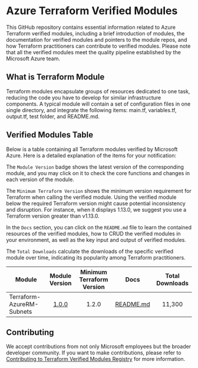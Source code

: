 # Azure Terraform Verified Modules

This GitHub repository contains essential information related to Azure Terraform verified modules, including a brief introduction of modules, the documentation for verified modules and pointers to the module repos, and how Terraform practitioners can contribute to verified modules. Please note that all the verified modules meet the quality pipeline established by the Microsoft Azure team. 

## What is Terraform Module
Terraform modules encapsulate groups of resources dedicated to one task, reducing the code you have to develop for similar infrastructure components. A typical module will contain a set of configuration files in one single directory, and integrate the following items: main.tf, variables.tf, output.tf, test folder, and README.md.

## Verified Modules Table
Below is a table containing all Terraform modules verified by Microsoft Azure. Here is a detailed explanation of the items for your notification: 

The `Module Version` badge shows the latest version of the corresponding module, and you may click on it to check the core functions and changes in each version of the module. 

The `Minimum Terraform Version` shows the minimum version requirement for Terraform when calling the verified module. Using the verified module below the required Terraform version might cause potential inconsistency and disruption. For instance, when it displays 1.13.0, we suggest you use a Terraform version greater than v1.13.0.

In the `Docs` section, you can click on the `README.md` file to learn the contained resources of the verified modules, how to CRUD the verified modules in your environment, as well as the key input and output of verified modules. 

The `Total Downloads` calculate the downloads of the specific verified module over time, indicating its popularity among Terraform practitioners. 


<!-- Begin Module Table -->

| Module                    | Module Version                                              | Minimum Terraform Version | Docs                                                                                                                  |Total Downloads|
| ----------                | :-----------:                                               | :-----------:             |----------                                                                                                            | :-----------: |
| Terraform-AzureRM-Subnets | [1.0.0](https://github.com/Azure/terraform-azurerm-subnets) | 1.2.0                    |[README.md](https://github.com/Azure/terraform-azurerm-subnets/blob/master/README.md)    | 11,300        |



## Contributing

We accept contributions from not only Microsoft employees but the broader developer community. If you want to make contributions, please refer to [Contributing to Terraform Verified Modules Registry](https://github.com/Jingwei-MS/terraform-azure-modules/blob/main/Contribute.md) for more information. 
